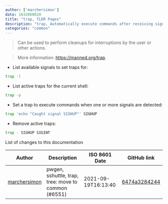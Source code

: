 ```yaml
---
author: ['marchersimon']
date: 1632060820
title: "trap, TLDR Pages"
description: "trap, Automatically execute commands after receiving signals by processes or the operating system."
categories: "common"
---
```

> Can be used to perform cleanups for interruptions by the user or other actions.

> More information: <https://manned.org/trap>.

- List available signals to set traps for:

```bash
trap -l
```

- List active traps for the current shell:

```bash
trap -p
```

- Set a trap to execute commands when one or more signals are detected:

```bash
trap 'echo "Caught signal SIGHUP"' SIGHUP
```

- Remove active traps:

```bash
trap - SIGHUP SIGINT
```
List of changes to this documentation


Author | Description | ISO 8601 Date | GitHub link
------|-----|-----|-----
[marchersimon](mailto:50295997+marchersimon@users.noreply.github.com) | pwgen, sshuttle, trap, tree: move to common (#6551) | 2021-09-19T16:13:40 | [6474a3284244](https://github.com/tldr-pages/tldr/commit/6474a3284244a623c5ba32264a99d6a27a3bcce3)

